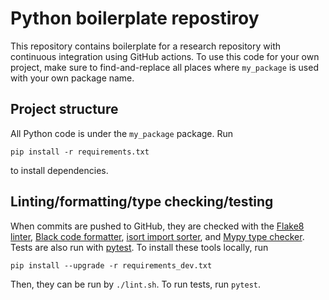 # Python boilerplate repostiroy

This repository contains boilerplate for a research repository with continuous integration using GitHub actions. To use this code for your own project, make sure to find-and-replace all places where `my_package` is used with your own package name.

## Project structure

All Python code is under the `my_package` package. Run

    pip install -r requirements.txt

to install dependencies.

## Linting/formatting/type checking/testing

When commits are pushed to GitHub, they are checked with the [Flake8 linter](https://flake8.pycqa.org/en/latest/), [Black code formatter](https://black.readthedocs.io/en/stable/), [isort import sorter](https://pycqa.github.io/isort/index.html), and [Mypy type checker](http://mypy-lang.org/). Tests are also run with [pytest](https://docs.pytest.org/en/7.2.x/). To install these tools locally, run

    pip install --upgrade -r requirements_dev.txt

Then, they can be run by `./lint.sh`. To run tests, run `pytest`.
